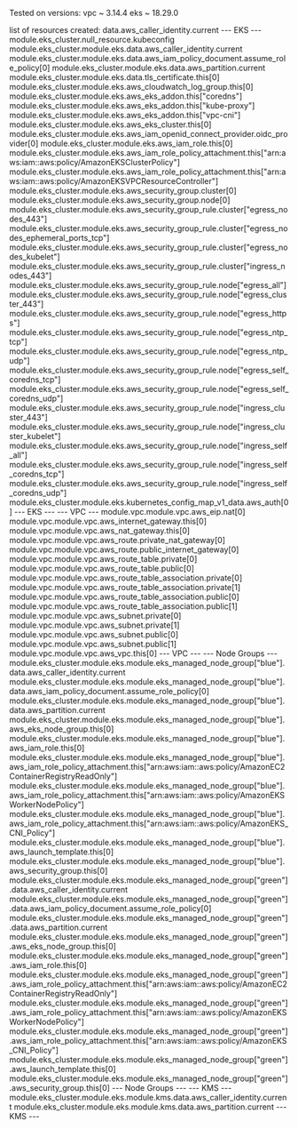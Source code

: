 Tested on versions:
vpc ~ 3.14.4
eks ~ 18.29.0

list of resources created:
data.aws_caller_identity.current
--- EKS ---
module.eks_cluster.null_resource.kubeconfig
module.eks_cluster.module.eks.data.aws_caller_identity.current
module.eks_cluster.module.eks.data.aws_iam_policy_document.assume_role_policy[0]
module.eks_cluster.module.eks.data.aws_partition.current
module.eks_cluster.module.eks.data.tls_certificate.this[0]
module.eks_cluster.module.eks.aws_cloudwatch_log_group.this[0]
module.eks_cluster.module.eks.aws_eks_addon.this["coredns"]
module.eks_cluster.module.eks.aws_eks_addon.this["kube-proxy"]
module.eks_cluster.module.eks.aws_eks_addon.this["vpc-cni"]
module.eks_cluster.module.eks.aws_eks_cluster.this[0]
module.eks_cluster.module.eks.aws_iam_openid_connect_provider.oidc_provider[0]
module.eks_cluster.module.eks.aws_iam_role.this[0]
module.eks_cluster.module.eks.aws_iam_role_policy_attachment.this["arn:aws:iam::aws:policy/AmazonEKSClusterPolicy"]
module.eks_cluster.module.eks.aws_iam_role_policy_attachment.this["arn:aws:iam::aws:policy/AmazonEKSVPCResourceController"]
module.eks_cluster.module.eks.aws_security_group.cluster[0]
module.eks_cluster.module.eks.aws_security_group.node[0]
module.eks_cluster.module.eks.aws_security_group_rule.cluster["egress_nodes_443"]
module.eks_cluster.module.eks.aws_security_group_rule.cluster["egress_nodes_ephemeral_ports_tcp"]
module.eks_cluster.module.eks.aws_security_group_rule.cluster["egress_nodes_kubelet"]
module.eks_cluster.module.eks.aws_security_group_rule.cluster["ingress_nodes_443"]
module.eks_cluster.module.eks.aws_security_group_rule.node["egress_all"]
module.eks_cluster.module.eks.aws_security_group_rule.node["egress_cluster_443"]
module.eks_cluster.module.eks.aws_security_group_rule.node["egress_https"]
module.eks_cluster.module.eks.aws_security_group_rule.node["egress_ntp_tcp"]
module.eks_cluster.module.eks.aws_security_group_rule.node["egress_ntp_udp"]
module.eks_cluster.module.eks.aws_security_group_rule.node["egress_self_coredns_tcp"]
module.eks_cluster.module.eks.aws_security_group_rule.node["egress_self_coredns_udp"]
module.eks_cluster.module.eks.aws_security_group_rule.node["ingress_cluster_443"]
module.eks_cluster.module.eks.aws_security_group_rule.node["ingress_cluster_kubelet"]
module.eks_cluster.module.eks.aws_security_group_rule.node["ingress_self_all"]
module.eks_cluster.module.eks.aws_security_group_rule.node["ingress_self_coredns_tcp"]
module.eks_cluster.module.eks.aws_security_group_rule.node["ingress_self_coredns_udp"]
module.eks_cluster.module.eks.kubernetes_config_map_v1_data.aws_auth[0]
--- EKS ---
--- VPC ---
module.vpc.module.vpc.aws_eip.nat[0]
module.vpc.module.vpc.aws_internet_gateway.this[0]
module.vpc.module.vpc.aws_nat_gateway.this[0]
module.vpc.module.vpc.aws_route.private_nat_gateway[0]
module.vpc.module.vpc.aws_route.public_internet_gateway[0]
module.vpc.module.vpc.aws_route_table.private[0]
module.vpc.module.vpc.aws_route_table.public[0]
module.vpc.module.vpc.aws_route_table_association.private[0]
module.vpc.module.vpc.aws_route_table_association.private[1]
module.vpc.module.vpc.aws_route_table_association.public[0]
module.vpc.module.vpc.aws_route_table_association.public[1]
module.vpc.module.vpc.aws_subnet.private[0]
module.vpc.module.vpc.aws_subnet.private[1]
module.vpc.module.vpc.aws_subnet.public[0]
module.vpc.module.vpc.aws_subnet.public[1]
module.vpc.module.vpc.aws_vpc.this[0]
--- VPC ---
--- Node Groups ---
module.eks_cluster.module.eks.module.eks_managed_node_group["blue"].data.aws_caller_identity.current
module.eks_cluster.module.eks.module.eks_managed_node_group["blue"].data.aws_iam_policy_document.assume_role_policy[0]
module.eks_cluster.module.eks.module.eks_managed_node_group["blue"].data.aws_partition.current
module.eks_cluster.module.eks.module.eks_managed_node_group["blue"].aws_eks_node_group.this[0]
module.eks_cluster.module.eks.module.eks_managed_node_group["blue"].aws_iam_role.this[0]
module.eks_cluster.module.eks.module.eks_managed_node_group["blue"].aws_iam_role_policy_attachment.this["arn:aws:iam::aws:policy/AmazonEC2ContainerRegistryReadOnly"]
module.eks_cluster.module.eks.module.eks_managed_node_group["blue"].aws_iam_role_policy_attachment.this["arn:aws:iam::aws:policy/AmazonEKSWorkerNodePolicy"]
module.eks_cluster.module.eks.module.eks_managed_node_group["blue"].aws_iam_role_policy_attachment.this["arn:aws:iam::aws:policy/AmazonEKS_CNI_Policy"]
module.eks_cluster.module.eks.module.eks_managed_node_group["blue"].aws_launch_template.this[0]
module.eks_cluster.module.eks.module.eks_managed_node_group["blue"].aws_security_group.this[0]
module.eks_cluster.module.eks.module.eks_managed_node_group["green"].data.aws_caller_identity.current
module.eks_cluster.module.eks.module.eks_managed_node_group["green"].data.aws_iam_policy_document.assume_role_policy[0]
module.eks_cluster.module.eks.module.eks_managed_node_group["green"].data.aws_partition.current
module.eks_cluster.module.eks.module.eks_managed_node_group["green"].aws_eks_node_group.this[0]
module.eks_cluster.module.eks.module.eks_managed_node_group["green"].aws_iam_role.this[0]
module.eks_cluster.module.eks.module.eks_managed_node_group["green"].aws_iam_role_policy_attachment.this["arn:aws:iam::aws:policy/AmazonEC2ContainerRegistryReadOnly"]
module.eks_cluster.module.eks.module.eks_managed_node_group["green"].aws_iam_role_policy_attachment.this["arn:aws:iam::aws:policy/AmazonEKSWorkerNodePolicy"]
module.eks_cluster.module.eks.module.eks_managed_node_group["green"].aws_iam_role_policy_attachment.this["arn:aws:iam::aws:policy/AmazonEKS_CNI_Policy"]
module.eks_cluster.module.eks.module.eks_managed_node_group["green"].aws_launch_template.this[0]
module.eks_cluster.module.eks.module.eks_managed_node_group["green"].aws_security_group.this[0]
--- Node Groups ---
--- KMS ---
module.eks_cluster.module.eks.module.kms.data.aws_caller_identity.current
module.eks_cluster.module.eks.module.kms.data.aws_partition.current
--- KMS ---
